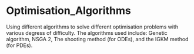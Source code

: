 # Optimisation_Algorithms
Using different algorithms to solve different optimisation problems with various degress of difficulty. The algorithms used include: Genetic algorithm, NSGA 2, The shooting method (for ODEs), and the IGKM method (for PDEs).
